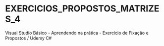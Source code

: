 # EXERCICIOS_PROPOSTOS_MATRIZES_4
Visual Studio Básico - Aprendendo na prática - Exercício de Fixação e Propostos / Udemy C#
